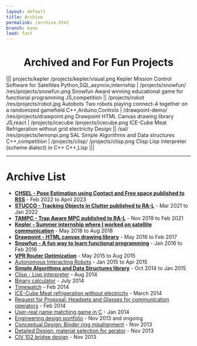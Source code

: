 ```yaml
---
layout: default
title: Archive
permalink: /archive.html
branch: base
load: fast
---
```


<h1 style="text-align:center;">Archived and For Fun Projects</h1>

|||
projects/kepler
/projects/kepler/visual.png
Kepler
Mission Control Software for Satellites
Python,SQL,asyncio,internship
|
/projects/snowfun/
/res/projects/snowfun.png
Snowfun
Award winning educational game for functional programming
JS,competition
||
/projects/robot
/res/projects/robot.jpg
Autobots
Two robots playing connect-4 together on a randomized gamefield
C++,Arduino,Controls
|
/drawpoint-demo/
/res/projects/drawpoint.png
Drawpoint
HTML Canvas drawing library
JS,react
|
/projects/icecube
/projects/icecube.png
ICE-Cube
Meat Refrigeration without grid electricity
Design
||
/sal/
/res/projects/lemonpi.png
SAL
Simple Algorithms and Data structures
C++,competition
|
/projects/clisp/
/projects/clisp.png
Clisp
Lisp interpreter (scheme dialect) in C++
C++,Lisp
|||

---

<div class="block" markdown='1'>

# Archive List

- [**CHSEL - Pose Estimation using Contact and Free space published to RSS**](projects/chsel) - Feb 2022 to April 2023
- [**STUCCO - Tracking Objects in Clutter published to RA-L**](projects/stucco) - Mar 2021 to Jan 2022
- [**TAMPC - Trap Aware MPC published to RA-L**](projects/tampc) - Nov 2019 to Feb 2021
- [**Kepler - Summer internship where I worked on satellite communication**](projects/kepler) - May 2018 to Aug 2018
- [**Drawpoint - HTML canvas drawing library**](/drawpoint-demo) - May 2016 to Feb 2017
- [**Snowfun - A fun way to learn functional programming**](projects/snowfun) - Jan 2016 to Feb 2016
- [**VPR Router Optimization**](projects/vpr) - May 2015 to Aug 2015
- [Autonomous Interacting Robots](projects/robot) - Jan 2015 to Apr 2015
- [**Simple Algorithms and Data Structures library**](/sal) - Oct 2014 to Jan 2015
- [Clisp - Lisp interpreter](projects/clisp) - Aug 2014
- [Binary calculator](projects/bincalc) - July 2014
- [Timewatch](projects/timewatch) - Feb 2014 
- [ICE-Cube Meat refrigeration without electricity](projects/icecube) - March 2014
- [Request for Proposal: Headsets and Glasses for communication operators](projects/headset) - Feb 2014
- [User-real name matching game in C](projects/namegame) - Jan 2014
- [Engineering design portfolio](projects/portfolio) - Nov 2013 and ongoing
- [Conceptual Design: Binder ring misalignment](projects/binder) - Nov 2013
- [Detailed Design: material selection for aerator](projects/aerator.html) - Nov 2013
- [CIV 102 bridge design](projects/bridgedesign) - Nov 2013

</div>
